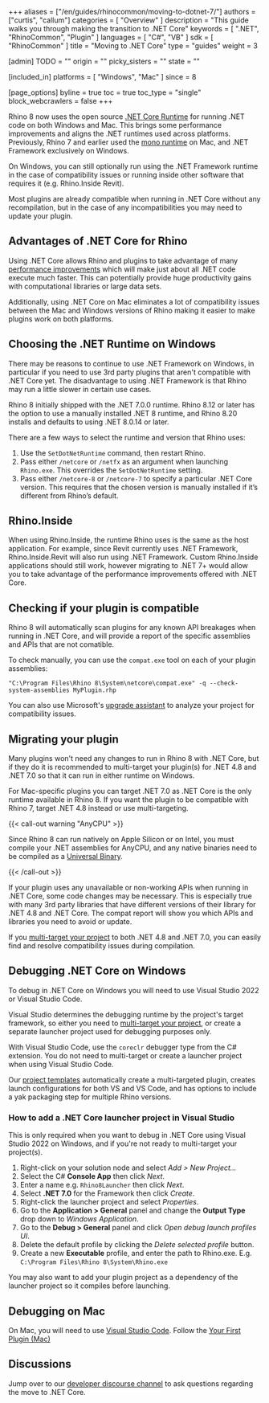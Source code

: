 +++
aliases = ["/en/guides/rhinocommon/moving-to-dotnet-7/"]
authors = ["curtis", "callum"]
categories = [ "Overview" ]
description = "This guide walks you through making the transition to .NET Core"
keywords = [ ".NET", "RhinoCommon", "Plugin" ]
languages = [ "C#", "VB" ]
sdk = [ "RhinoCommon" ]
title = "Moving to .NET Core"
type = "guides"
weight = 3

[admin]
TODO = ""
origin = ""
picky_sisters = ""
state = ""

[included_in]
platforms = [ "Windows", "Mac" ]
since = 8

[page_options]
byline = true
toc = true
toc_type = "single"
block_webcrawlers = false
+++

Rhino 8 now uses the open source [.NET Core Runtime](https://github.com/dotnet/runtime) for running .NET code on both Windows and Mac.
This brings some performance improvements and aligns the .NET runtimes used across platforms. Previously, Rhino 7 and earlier used the [mono runtime](https://www.mono-project.com) on Mac, and .NET Framework exclusively on Windows.

On Windows, you can still optionally run using the .NET Framework runtime in the case of compatibility issues or running inside other software that requires it (e.g. Rhino.Inside Revit).

Most plugins are already compatible when running in .NET Core without any recompilation, but in the case of any incompatibilities you may need to update your plugin.

## Advantages of .NET Core for Rhino

Using .NET Core allows Rhino and plugins to take advantage of many [performance improvements](https://devblogs.microsoft.com/dotnet/performance_improvements_in_net_7/) which will make just about all .NET code execute much faster.  This can potentially provide huge productivity gains with computational libraries or large data sets.

Additionally, using .NET Core on Mac eliminates a lot of compatibility issues between the Mac and Windows versions of Rhino making it easier to make plugins work on both platforms.

## Choosing the .NET Runtime on Windows

There may be reasons to continue to use .NET Framework on Windows, in particular if you need to use 3rd party plugins that aren't compatible with .NET Core yet.  The disadvantage to using .NET Framework is that Rhino may run a little slower in certain use cases. 

Rhino 8 initially shipped with the .NET 7.0.0 runtime.  Rhino 8.12 or later has the option to use a manually installed .NET 8 runtime, and Rhino 8.20 installs and defaults to using .NET 8.0.14 or later.

There are a few ways to select the runtime and version that Rhino uses:

1. Use the `SetDotNetRuntime` command, then restart Rhino.
1. Pass either `/netcore` or `/netfx` as an argument when launching `Rhino.exe`. This overrides the `SetDotNetRuntime` setting.
1. Pass either `/netcore-8` or `/netcore-7` to specify a particular .NET Core version. This requires that the chosen version is manually installed if it’s different from Rhino’s default.

## Rhino.Inside

When using Rhino.Inside, the runtime Rhino uses is the same as the host application.  For example, since Revit currently uses .NET Framework, Rhino.Inside.Revit will also run using .NET Framework.  Custom Rhino.Inside applications should still work, however migrating to .NET 7+ would allow you to take advantage of the performance improvements offered with .NET Core.

## Checking if your plugin is compatible

Rhino 8 will automatically scan plugins for any known API breakages when running in .NET Core, and will provide a report of the specific assemblies and APIs that are not comatible.

To check manually, you can use the `compat.exe` tool on each of your plugin assemblies:

```
"C:\Program Files\Rhino 8\System\netcore\compat.exe" -q --check-system-assemblies MyPlugin.rhp
```

You can also use Microsoft's [upgrade assistant](https://learn.microsoft.com/en-us/dotnet/core/porting/upgrade-assistant-overview) to analyze your project for compatibility issues.

## Migrating your plugin

Many plugins won't need any changes to run in Rhino 8 with .NET Core, but if they do it is recommended to multi-target your plugin(s) for .NET 4.8 and .NET 7.0 so that it can run in either runtime on Windows.

For Mac-specific plugins you can target .NET 7.0 as .NET Core is the only runtime available in Rhino 8. If you want the plugin to be compatible with Rhino 7, target .NET 4.8 instead or use multi-targeting.

{{< call-out warning "AnyCPU" >}}

Since Rhino 8 can run natively on Apple Silicon or on Intel, you must compile your .NET assemblies for AnyCPU, and any native binaries need to be compiled as a [Universal Binary](https://developer.apple.com/documentation/apple-silicon/building-a-universal-macos-binary).

{{< /call-out >}}

If your plugin uses any unavailable or non-working APIs when running in .NET Core, some code changes may be necessary. This is especially true with many 3rd party libraries that have different versions of their library for .NET 4.8 and .NET Core.  The compat report will show you which APIs and libraries you need to avoid or update.

If you [multi-target your project](https://learn.microsoft.com/en-us/nuget/create-packages/multiple-target-frameworks-project-file) to both .NET 4.8 and .NET 7.0, you can easily find and resolve compatibility issues during compilation.

## Debugging .NET Core on Windows

To debug in .NET Core on Windows you will need to use Visual Studio 2022 or Visual Studio Code.

Visual Studio determines the debugging runtime by the project's target framework, so either you need to [multi-target your project](https://learn.microsoft.com/en-us/nuget/create-packages/multiple-target-frameworks-project-file), or create a separate launcher project used for debugging purposes only.

With Visual Studio Code, use the `coreclr` debugger type from the C# extension. You do not need to multi-target or create a launcher project when using Visual Studio Code.

Our [project templates](https://github.com/mcneel/RhinoVisualStudioExtensions?tab=readme-ov-file#rhinocommon-visual-studio-extensions) automatically create a multi-targeted plugin, creates launch configurations for both VS and VS Code, and has options to include a yak packaging step for multiple Rhino versions.

### How to add a .NET Core launcher project in Visual Studio

This is only required when you want to debug in .NET Core using Visual Studio 2022 on Windows, and if you're not ready to multi-target your project(s).

1. Right-click on your solution node and select *Add > New Project...*
1. Select the C# **Console App** then click *Next*.
1. Enter a name e.g. `Rhino8Launcher` then click *Next*.
1. Select **.NET 7.0** for the Framework then click *Create*.
1. Right-click the launcher project and select *Properties*.
1. Go to the **Application > General** panel and change the **Output Type** drop down to *Windows Application*.
1. Go to the **Debug > General** panel and click *Open debug launch profiles UI*.
1. Delete the default profile by clicking the *Delete selected profile* button.
2. Create a new **Executable** profile, and enter the path to Rhino.exe. E.g. `C:\Program Files\Rhino 8\System\Rhino.exe`

You may also want to add your plugin project as a dependency of the launcher project so it compiles before launching.

## Debugging on Mac

On Mac, you will need to use [Visual Studio Code](https://code.visualstudio.com/). Follow the [Your First Plugin (Mac)](/guides/rhinocommon/your-first-plugin-mac/#setting-up-debug)

## Discussions

Jump over to our [developer discourse channel](https://discourse.mcneel.com/c/rhino-developer/3) to ask questions regarding the move to .NET Core.
